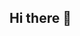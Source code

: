 ## Hi there 👋

<!--
**jms007-spec/jms007-spec** is a ✨ _special_ ✨ repository because its `README.md` (this file) appears on your GitHub profile.

##I'm Jaleesa, a Public Health Practitioner  

Here are some ideas to get you started:

- 🔭 I’m currently working on ...
- 🌱 I’m currently learning ...
- 👯 I’m looking to collaborate on ...
- 🤔 I’m looking for help with ...
- 💬 Ask me about ...
- 📫 How to reach me: ...
- 😄 Pronouns: ...
- ⚡ Fun fact: ...
-->
